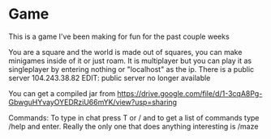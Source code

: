 # Game
This is a game I've been making for fun for the past couple weeks

You are a square and the world is made out of squares, you can make minigames inside of it or just roam.
It is multiplayer but you can play it as singleplayer by entering nothing or "localhost" as the ip.
There is a public server 104.243.38.82 EDIT: public server no longer available

You can get a compiled jar from https://drive.google.com/file/d/1-3cqA8Pg-GbwguHYvayOYEDRziU66mYK/view?usp=sharing

Commands:
To type in chat press T or / and to get a list of commands type /help and enter.
Really the only one that does anything interesting is /maze
